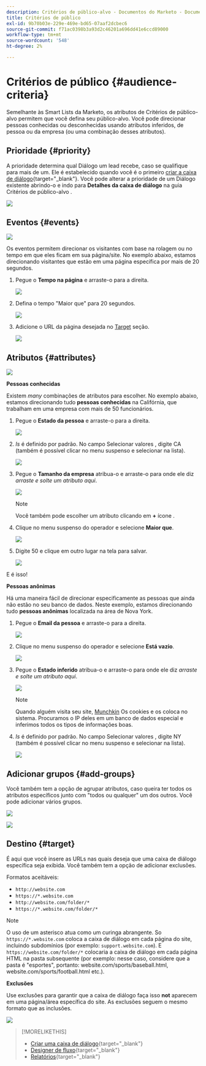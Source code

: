 ```yaml
---
description: Critérios de público-alvo - Documentos do Marketo - Documentação do produto
title: Critérios de público
exl-id: 9b70b03e-229e-469e-bd65-07aaf2dcbec6
source-git-commit: f71ac0398b3a93d2c46201a696dd41e6ccd89000
workflow-type: tm+mt
source-wordcount: '548'
ht-degree: 2%

---
```


# Critérios de público {#audience-criteria}

Semelhante às Smart Lists da Marketo, os atributos de Critérios de público-alvo permitem que você defina seu público-alvo. Você pode direcionar pessoas conhecidas ou desconhecidas usando atributos inferidos, de pessoa ou da empresa (ou uma combinação desses atributos).

## Prioridade {#priority}

A prioridade determina qual Diálogo um lead recebe, caso se qualifique para mais de um. Ele é estabelecido quando você é o primeiro [criar a caixa de diálogo](/help/marketo/product-docs/demand-generation/dynamic-chat/dialogues/create-a-dialogue.md){target=&quot;_blank&quot;}. Você pode alterar a prioridade de um Diálogo existente abrindo-o e indo para **Detalhes da caixa de diálogo** na guia Critérios de público-alvo .

![](assets/audience-criteria-1.png)

## Eventos {#events}

![](assets/audience-criteria-2.png)

Os eventos permitem direcionar os visitantes com base na rolagem ou no tempo em que eles ficam em sua página/site. No exemplo abaixo, estamos direcionando visitantes que estão em uma página específica por mais de 20 segundos.

1. Pegue o **Tempo na página** e arraste-o para a direita.

   ![](assets/audience-criteria-3.png)

1. Defina o tempo &quot;Maior que&quot; para 20 segundos.

   ![](assets/audience-criteria-4.png)

1. Adicione o URL da página desejada no [Target](#target) seção.

   ![](assets/audience-criteria-5.png)

## Atributos {#attributes}

![](assets/audience-criteria-6.png)

**Pessoas conhecidas**

Existem _many_ combinações de atributos para escolher. No exemplo abaixo, estamos direcionando tudo **pessoas conhecidas** na Califórnia, que trabalham em uma empresa com mais de 50 funcionários.

1. Pegue o **Estado da pessoa** e arraste-o para a direita.

   ![](assets/audience-criteria-7.png)

1. _Is_ é definido por padrão. No campo Selecionar valores , digite CA (também é possível clicar no menu suspenso e selecionar na lista).

   ![](assets/audience-criteria-8.png)

1. Pegue o **Tamanho da empresa** atribua-o e arraste-o para onde ele diz _arraste e solte um atributo aqui_.

   ![](assets/audience-criteria-9.png)

   >[!NOTE]
   >
   >Você também pode escolher um atributo clicando em **+** ícone .

1. Clique no menu suspenso do operador e selecione **Maior que**.

   ![](assets/audience-criteria-10.png)

1. Digite 50 e clique em outro lugar na tela para salvar.

   ![](assets/audience-criteria-11.png)

E é isso!

**Pessoas anônimas**

Há uma maneira fácil de direcionar especificamente as pessoas que ainda não estão no seu banco de dados. Neste exemplo, estamos direcionando tudo **pessoas anônimas** localizada na área de Nova York.

1. Pegue o **Email da pessoa** e arraste-o para a direita.

   ![](assets/audience-criteria-12.png)

1. Clique no menu suspenso do operador e selecione **Está vazio**.

   ![](assets/audience-criteria-13.png)

1. Pegue o **Estado inferido** atribua-o e arraste-o para onde ele diz _arraste e solte um atributo aqui_.

   ![](assets/audience-criteria-14.png)

   >[!NOTE]
   >
   >Quando alguém visita seu site, [Munchkin](/help/marketo/product-docs/administration/additional-integrations/add-munchkin-tracking-code-to-your-website.md) Os cookies e os coloca no sistema. Procuramos o IP deles em um banco de dados especial e inferimos todos os tipos de informações boas.

1. _Is_ é definido por padrão. No campo Selecionar valores , digite NY (também é possível clicar no menu suspenso e selecionar na lista).

   ![](assets/audience-criteria-15.png)

## Adicionar grupos {#add-groups}

Você também tem a opção de agrupar atributos, caso queira ter todos os atributos específicos junto com &quot;todos ou qualquer&quot; um dos outros. Você pode adicionar vários grupos.

![](assets/audience-criteria-16.png)

![](assets/audience-criteria-17.png)

## Destino {#target}

É aqui que você insere as URLs nas quais deseja que uma caixa de diálogo específica seja exibida. Você também tem a opção de adicionar exclusões.

Formatos aceitáveis:

* `http://website.com`
* `https://*.website.com`
* `http://website.com/folder/*`
* `https://*.website.com/folder/*`

>[!NOTE]
>
>O uso de um asterisco atua como um curinga abrangente. So `https://*.website.com` coloca a caixa de diálogo em cada página do site, incluindo subdomínios (por exemplo: `support.website.com`). E `https://website.com/folder/*` colocaria a caixa de diálogo em cada página HTML na pasta subsequente (por exemplo: nesse caso, considere que a pasta é &quot;esportes&quot;, portanto: website.com/sports/baseball.html, website.com/sports/football.html etc.).

**Exclusões**

Use exclusões para garantir que a caixa de diálogo faça isso **not** aparecem em uma página/área específica do site. As exclusões seguem o mesmo formato que as inclusões.

![](assets/audience-criteria-18.png)

>[!MORELIKETHIS]
>
>* [Criar uma caixa de diálogo](/help/marketo/product-docs/demand-generation/dynamic-chat/dialogues/create-a-dialogue.md){target=&quot;_blank&quot;}
>* [Designer de fluxo](/help/marketo/product-docs/demand-generation/dynamic-chat/dialogues/stream-designer.md){target=&quot;_blank&quot;}
>* [Relatórios](/help/marketo/product-docs/demand-generation/dynamic-chat/dialogues/reports.md){target=&quot;_blank&quot;}

